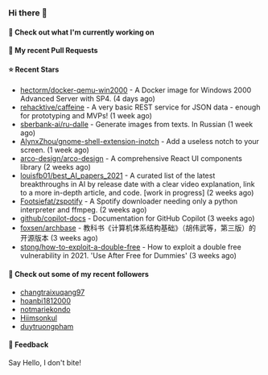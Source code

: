 ### Hi there 👋

#### 👷 Check out what I'm currently working on

#### 🔨 My recent Pull Requests


#### ⭐ Recent Stars

- [hectorm/docker-qemu-win2000](https://github.com/hectorm/docker-qemu-win2000) - A Docker image for Windows 2000 Advanced Server with SP4. (4 days ago)
- [rehacktive/caffeine](https://github.com/rehacktive/caffeine) - A very basic REST service for JSON data - enough for prototyping and MVPs! (1 week ago)
- [sberbank-ai/ru-dalle](https://github.com/sberbank-ai/ru-dalle) - Generate images from texts. In Russian (1 week ago)
- [AlynxZhou/gnome-shell-extension-inotch](https://github.com/AlynxZhou/gnome-shell-extension-inotch) - Add a useless notch to your screen. (1 week ago)
- [arco-design/arco-design](https://github.com/arco-design/arco-design) - A comprehensive React UI components library (2 weeks ago)
- [louisfb01/best_AI_papers_2021](https://github.com/louisfb01/best_AI_papers_2021) - A  curated list of the latest breakthroughs in AI by release date with a clear video explanation, link to a more in-depth article, and code. [work in progress] (2 weeks ago)
- [Footsiefat/zspotify](https://github.com/Footsiefat/zspotify) - A Spotify downloader needing only a python interpreter and ffmpeg. (2 weeks ago)
- [github/copilot-docs](https://github.com/github/copilot-docs) - Documentation for GitHub Copilot (3 weeks ago)
- [foxsen/archbase](https://github.com/foxsen/archbase) - 教科书《计算机体系结构基础》（胡伟武等，第三版）的开源版本 (3 weeks ago)
- [stong/how-to-exploit-a-double-free](https://github.com/stong/how-to-exploit-a-double-free) - How to exploit a double free vulnerability in 2021. &#39;Use After Free for Dummies&#39; (3 weeks ago)

#### 👯 Check out some of my recent followers

- [changtraixuqang97](https://github.com/changtraixuqang97)
- [hoanbi1812000](https://github.com/hoanbi1812000)
- [notmariekondo](https://github.com/notmariekondo)
- [Hiimsonkul](https://github.com/Hiimsonkul)
- [duytruongpham](https://github.com/duytruongpham)

#### 💬 Feedback

Say Hello, I don't bite!